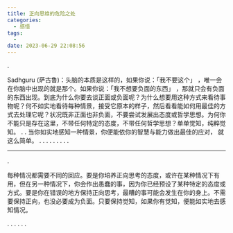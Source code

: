 ```yaml
---
title: 正向思维的危险之处
categories:
  - 感悟
tags:
  - 
date: 2023-06-29 22:08:56
---
```

.

Sadhguru (萨古鲁)：头脑的本质是这样的，如果你说：「我不要这个」 ，唯一会在你脑中出现的就是那个。如果你说：「我不想要负面的东西」 ，那就只会有负面的东西出现。到底为什么你要去谈正面或负面呢？为什么想要用这种方式来看待事物呢？何不如实地看待每种情景，接受它原本的样子，然后看看能如何用最佳的方式去处理它呢？状况既非正面也非负面，不要尝试发展出态度或哲学思想。为何你不能只是存在这里，不带任何特定的态度，不带任何哲学思想？单单觉知，纯粹觉知。
.
.
当你如实地感知一种情景，你便能依你的智慧与能力做出最佳的应对，
就这么简单。
.
.
.
.
.
.
.
.
.

---
.

每种情况都需要不同的回应。要是你培养正向思考的态度，或许在某种情况下有用，但在另一种情况下，你会作出愚蠢的事，因为你已经预设了某种特定的态度或方式。要是你在错误的地方保持正向思考，最糟的事可能会发生在你的身上。不需要保持正向，也没必要成为负面。只要保持觉知，如果你有觉知，便能如实地去感知情况。

.
.
.
.
.
.